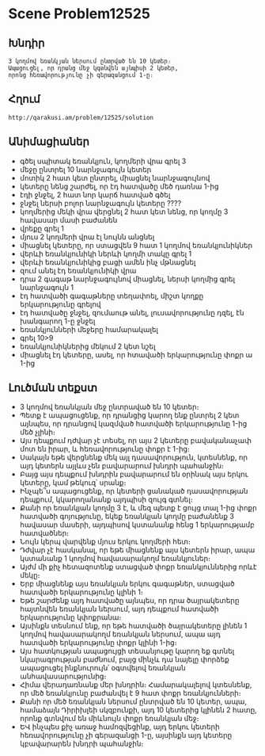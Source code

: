 # Scene Problem12525

## Խնդիր

    3 կողմով եռանկյան ներսում ընտրված են 10 կետեր։ 
    Ապացուցել, որ դրանց մեջ կգտնվեն այնպիսի 2 կետեր, 
    որոնց հեռավորությունը չի գերազանցում 1-ը։

## Հղում

    http://qarakusi.am/problem/12525/solution

## Անիմացիաներ

- գծել սպիտակ եռանկյուն, կողմերի վրա գրել 3
- մեջը ընտրել 10 նարնջագույն կետեր
- մոտիկ 2 հատ կետ ընտրել, միացնել նարնջագույնով
- կետերը նենց շարժել, որ էդ հատվածը մեծ դառնա 1-ից
- էդի ջնջել, 2 հատ նոր կարճ հատված գծել
- ջնջել ներսի բոլոր նարնջագույն կետերը ????
- կողմերից մեկի վրա վերցնել 2 հատ կետ նենց, որ կողմը 3 հավասար մասի բաժանեն
- վրեքը գրել 1
- մյուս 2 կողմերի վրա էլ նույնն անցնել
- միացնել կետերը, որ ստացվեն 9 հատ 1 կողմով եռանկյունիկներ
- վերևի եռանկյունիկի ներևի կողմի տակը գրել 1
- վերևի եռանկյունիկից բացի ամեն ինչ մթնացնել
- զում անել էդ եռանկյունիկի վրա
- դրա 2 գագաթ նարնջագույնով միացնել, ներսի կողմից գրել նարնջագույն 1
- էդ հատվածի գագաթները տեղափոել, միշտ կողքը երկարությունը գրելով
- էդ հատվածը ջնջել, զումաութ անել, լուսավորությունը դզել, էն խանգարող 1-ը ջնջել
- եռանկյունների մեջերը համարակալել
- գրել 10>9
- եռանկյունիկներից մեկում 2 կետ նշել
- միացնել էդ կետերը, ասել, որ հտավածի երկարությունը փոքր ա 1-ից

## Լուծման տեքստ

- 3 կողմով եռանկյան մեջ ընտրաված են 10 կետեր։
- Պետք է ապացուցենք, որ դրանցից կարող ենք ընտրել 2 կետ այնպես, որ դրանցով կազմված հատվածի երկարությունը 1-ից մեծ չլինի։
- Այս դեպքում դժվար չէ տեսել, որ այս 2 կետերը բավականաչափ մոտ են իրար, և հեռավորությունը փոքր է 1-ից։    
- Սակայն եթե վերցնենք մեկ այլ դասավորություն, կտեսնենք, որ այդ կետերն այլևս չեն բավարարում խնդրի պահանջին։
- Բայց այս դեպքում խնդրին բավարարում են օրինակ այս երկու կետերը, կամ թեկուզ՝ սրանք։
- Ինչպե՞ս ապացուցենք, որ կետերի ցանակած դասավորության դեպքում, կկարողանանք այդպիսի զույգ գտնել։
- Քանի որ եռանկյան կողմը 3 է, և մեզ պետք է ցույց տալ 1-ից փոքր հատվածի գոյությունը, 
եկեք եռանկյան կողմը բաժանենք 3 հավասար մասերի, այդպիսով կստանանք հենց 1 երկարությամբ հատվածներ։
- Նույն կերպ վարվենք մյուս երկու կողմերի հետ։
- Դժվար չէ հասկանալ, որ եթե միացնենք այս կետերն իրար, ապա կստանանք 1 կողմով հավասարակողմ եռանկյուներ։
- Այժմ մի քիչ հետազոտենք ստացված փոքր եռանկյուններից որևէ մեկը։
- Երբ միացնենք այս եռանկյան երկու գագաթներ, ստացված հատվածի երկարությունը կլինի 1։
- Եթե շարժենք այդ հատվածը այնպես, որ դրա ծայրակետերը հայտնվեն եռանկյան ներսում, այդ դեպքում հատվածի երկարությունը կփոքրանա։
- Այսինքն տեսնում ենք, որ եթե հատվածի ծայրակետերը լինեն 1 կողմով հավասարակողմ եռանկյան ներսում, 
ապա այդ հատվածի երկարությունը փոքր կլինի 1-ից։
- Այս հատկության ապացույցի տեսանյութը կարող եք գտնել նկարագրության բաժնում, 
բայց մինչև դա նայելը փորձեք ապացուցել ինքնուրույն՝ օգտվելով եռանկյան անհավասարությունից։
- Հիմա վերադառնանք մեր խնդրին։ Համարակալելով կտեսնենք, որ մեծ եռանկյունը բաժանվել է 9 հատ փոքր եռանկյունների։
- Քանի որ մեծ եռանկյան ներսում ընտրված են 10 կետեր, ապա, համաձայն Դիրիխլեի սկզբունքի, այդ 10 կետերից կլինեն 2 հատը, 
որոնք գտնվում են միևնույն փոքր եռանկյան մեջ։
- ԵՎ ինչպես քիչ առաջ համոզվեցինք, այդ երկու կետերի հեռավորությունը չի գերազանցի 1-ը, 
այսինքն այդ կետերը կբավարարեն խնդրի պահանջին։




